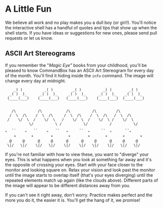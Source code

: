 # A Little Fun

We believe all work and no play makes you a dull boy (or girl!).  You'll notice the interactive shell has a handful of quotes and tips that show up when the shell starts.  If you have ideas or suggestions for new ones, please send pull requests or let us know.

## ASCII Art Stereograms

If you remember the "_Magic Eye"_ books from your childhood, you'll be pleased to know CommandBox has an ASCII Art Stereogram for every day of the month.  You'll find it hiding inside the `info` command.  The image will change every day at midnight.

```
    _( )          _( )         _( )          _( )        _( )
  _( )  )_      _( )  )_     _( )  )_      _( )  )_    _( )  )_
 (____(___)    (____(___)   (____(___)    (____(___)  (____(___)


   /\          /\           /\          /\         /\
  /  \  /\    /  \  /\     /  \  /\    /  \  /\   /  \  /\
 /    \/  \  /    \/  \   /    \/  \  /    \/  \ /    \/  \
           \/          \ /          \/          /          \/
   ..        ..        ..         ..        ..         ..
"        "         "        "         "         "        "
    *       *        *       *        *       *       *       *
  @     @      @     @      @      @     @      @     @     @
 \|/   \|/    \|/   \|/    \|/    \|/   \|/    \|/   \|/   \|/
```

If you're not familiar with how to view these, you want to "diverge" your eyes.  This is what happens when you look at something far away and it's the opposite of crossing your eyes.  Start with your face closer to the monitor and looking square on.  Relax your vision and look past the monitor until the image starts to overlap itself (that's your eyes diverging) until the repeated elements match up again (like the clouds above).  Different parts of the image will appear to be different distances away from you. &#x20;

If you can't see it right away, don't worry.  Practice makes perfect and the more you do it, the easier it is.  You'll get the hang of it, we promise!
